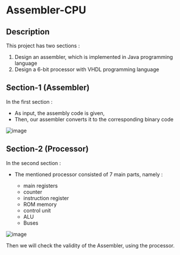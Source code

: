 # Assembler-CPU

## Description
This project has two sections :
1. Design an assembler, which is implemented in Java programming language
2. Design a 6-bit processor with VHDL programming language

## Section-1 (Assembler)
In the first section :
- As input, the assembly code is given,
- Then, our assembler converts it to the corresponding binary code

![image](https://github.com/Mahshid-Alizade/Assembler-CPU/assets/42897108/176e2aa2-9b37-462d-a3e9-0b0d8b45a312)


## Section-2 (Processor)
In the second section :
- The mentioned processor consisted of 7 main parts, namely :
   
    - main registers
    - counter
    - instruction register
    - ROM memory
    - control unit
    - ALU
    - Buses
 
![image](https://github.com/Mahshid-Alizade/Assembler-CPU/assets/42897108/797ce39a-2cd0-45e0-9403-c6c792979073)


Then we will check the validity of the Assembler, using the processor.
